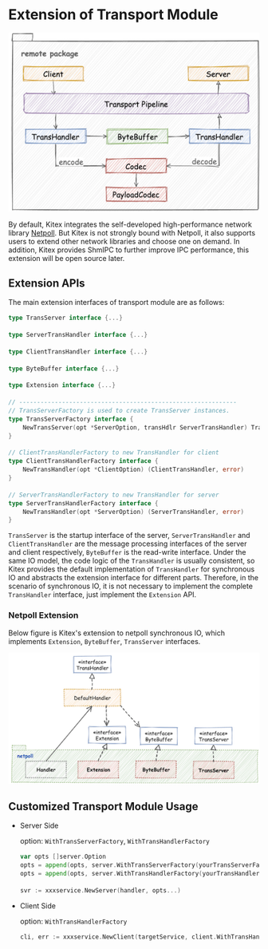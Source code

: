 # Extension of Transport Module

![remote_module](../../images/remote_module.png)

By default, Kitex integrates the self-developed high-performance network library [Netpoll](https://github.com/cloudwego/netpoll). But Kitex is not strongly bound with Netpoll, it also supports users to extend other network libraries and choose one on demand. In addition, Kitex provides ShmIPC to further improve IPC performance, this extension will be open source later.

## Extension APIs

The main extension interfaces of transport module are as follows:

```go
type TransServer interface {...}

type ServerTransHandler interface {...}

type ClientTransHandler interface {...}

type ByteBuffer interface {...}

type Extension interface {...}

// -------------------------------------------------------------
// TransServerFactory is used to create TransServer instances.
type TransServerFactory interface {
	NewTransServer(opt *ServerOption, transHdlr ServerTransHandler) TransServer
}

// ClientTransHandlerFactory to new TransHandler for client
type ClientTransHandlerFactory interface {
	NewTransHandler(opt *ClientOption) (ClientTransHandler, error)
}

// ServerTransHandlerFactory to new TransHandler for server
type ServerTransHandlerFactory interface {
	NewTransHandler(opt *ServerOption) (ServerTransHandler, error)
}
```

`TransServer` is the startup interface of the server, `ServerTransHandler` and `ClientTransHandler` are the message processing interfaces of the server and client respectively, `ByteBuffer` is the read-write interface. Under the same IO model, the code logic of the `TransHandler` is usually consistent, so Kitex provides the default implementation of `TransHandler` for synchronous IO and abstracts the extension interface for different parts. Therefore, in the scenario of synchronous IO, it is not necessary to implement the complete `TransHandler` interface, just implement the `Extension` API.

### Netpoll Extension

Below figure is Kitex's extension to netpoll synchronous IO, which implements `Extension`, `ByteBuffer`, `TransServer` interfaces.

![netpoll_extension](../../images/netpoll_extension.png)

## Customized Transport Module Usage

- Server Side

  option: `WithTransServerFactory`,  `WithTransHandlerFactory`

  ```go
  var opts []server.Option
  opts = append(opts, server.WithTransServerFactory(yourTransServerFactory)
  opts = append(opts, server.WithTransHandlerFactory(yourTransHandlerFactory)
                
  svr := xxxservice.NewServer(handler, opts...)
  ```

- Client Side

  option: `WithTransHandlerFactory`

  ```go
  cli, err := xxxservice.NewClient(targetService, client.WithTransHandlerFactory(yourTransHandlerFactory)
  ```
